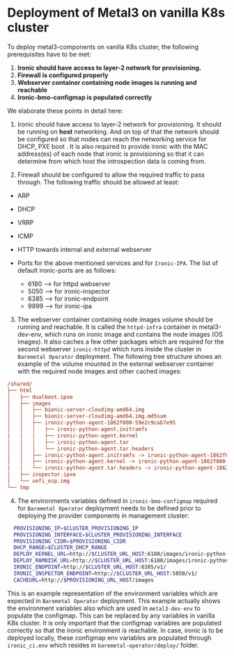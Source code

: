 # Deployment of Metal3 on vanilla K8s cluster

To deploy metal3-components on vanilla K8s cluster, the following prerequisites
have to be met:

1. **Ironic should have access to layer-2 network for provisioning.**
2. **Firewall is configured properly**
3. **Webserver container containing  node images is running and reachable**
4. **Ironic-bmo-configmap is populated correctly**

We elaborate these points in detail here:

1. Ironic should have access to layer-2 network for provisioning. It
   should be running on **host** networking. And on top of that the
   network should be configured so that nodes can reach the networking
   service for DHCP, PXE boot .  It is also required to provide ironic
   with the MAC address(es) of each node that ironic is provisioning
   so that it can determine from which host the introspection data is
   coming from.

2. Firewall should be configured to allow the required traffic to pass
   through.  The following traffic should be allowed at least:
  * ARP
  * DHCP
  * VRRP
  * ICMP
  * HTTP towards internal and external webserver
  * Ports for the above mentioned services and for `Ironic-IPA`.
  The list of default ironic-ports are as follows:

    * 6180 --> for httpd webserver
    * 5050 --> for ironic-inspector
    * 6385 --> for ironic-endpoint
    * 9999 --> for ironic-ipa

3. The webserver container containing node images volume should be
   running and reachable. It is called the `httpd-infra` container in
   metal3-dev-env, which runs on ironic image and contains the node
   images (OS images). It also caches a few other packages which are
   required for the second webserver `ironic-httpd` which runs inside
   the cluster in `Baremetal Operator` deployment. The following tree
   structure shows an example of the volume mounted in the external
   webserver container with the required node images and other cached
   images:

```ini
/shared/
├── html
│   ├── dualboot.ipxe
│   ├── images
│   │   ├── bionic-server-cloudimg-amd64.img
│   │   ├── bionic-server-cloudimg-amd64.img.md5sum
│   │   ├── ironic-python-agent-1862f800-59e2c9cab7e95
│   │   │   ├── ironic-python-agent.initramfs
│   │   │   ├── ironic-python-agent.kernel
│   │   │   ├── ironic-python-agent.tar
│   │   │   └── ironic-python-agent.tar.headers
│   │   ├── ironic-python-agent.initramfs -> ironic-python-agent-1862f800-59e2c9cab7e95/ironic-python-agent.initramfs
│   │   ├── ironic-python-agent.kernel -> ironic-python-agent-1862f800-59e2c9cab7e95/ironic-python-agent.kernel
│   │   └── ironic-python-agent.tar.headers -> ironic-python-agent-1862f800-59e2c9cab7e95/ironic-python-agent.tar.headers
│   ├── inspector.ipxe
│   └── uefi_esp.img
└── tmp

```

4. The environments variables defined in `ironic-bmo-configmap`
   required for `Baremetal Operator` deployment needs to be defined
   prior to deploying the provider components in management cluster:

```sh
  PROVISIONING_IP=$CLUSTER_PROVISIONING_IP
  PROVISIONING_INTERFACE=$CLUSTER_PROVISIONING_INTERFACE
  PROVISIONING_CIDR=$PROVISIONING_CIDR
  DHCP_RANGE=$CLUSTER_DHCP_RANGE
  DEPLOY_KERNEL_URL=http://$CLUSTER_URL_HOST:6180/images/ironic-python-agent.kernel
  DEPLOY_RAMDISK_URL=http://$CLUSTER_URL_HOST:6180/images/ironic-python-agent.initramfs
  IRONIC_ENDPOINT=http://$CLUSTER_URL_HOST:6385/v1/
  IRONIC_INSPECTOR_ENDPOINT=http://$CLUSTER_URL_HOST:5050/v1/
  CACHEURL=http://$PROVISIONING_URL_HOST/images
```

This is an example representation of the environment variables which are
expected in `Baremetal Operator` deployment. This example actually shows the
environment variables also which are used in `metal3-dev-env` to populate the
configmap. This can be replaced by any variables in vanilla K8s cluster. It is
only important that the configmap variables are populated correctly so that
the ironic environment is reachable. In case, ironic is to be deployed locally,
these configmap env variables are populated through `ironic_ci.env` which
resides in `baremetal-operator/deploy/` folder.
